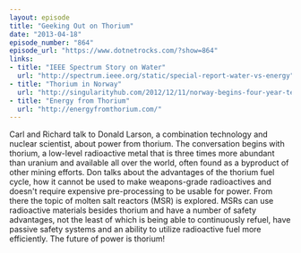 ```yaml
---
layout: episode
title: "Geeking Out on Thorium"
date: "2013-04-18"
episode_number: "864"
episode_url: "https://www.dotnetrocks.com/?show=864"
links:
- title: "IEEE Spectrum Story on Water"
  url: "http://spectrum.ieee.org/static/special-report-water-vs-energy"
- title: "Thorium in Norway"
  url: "http://singularityhub.com/2012/12/11/norway-begins-four-year-test-of-thorium-nuclear-reactor/"
- title: "Energy from Thorium"
  url: "http://energyfromthorium.com/"
---
```


Carl and Richard talk to Donald Larson, a combination technology and nuclear scientist, about power from thorium. The conversation begins with thorium, a low-level radioactive metal that is three times more abundant than uranium and available all over the world, often found as a byproduct of other mining efforts. Don talks about the advantages of the thorium fuel cycle, how it cannot be used to make weapons-grade radioactives and doesn't require expensive pre-processing to be usable for power. From there the topic of molten salt reactors (MSR) is explored. MSRs can use radioactive materials besides thorium and have a number of safety advantages, not the least of which is being able to continuously refuel, have passive safety systems and an ability to utilize radioactive fuel more efficiently. The future of power is thorium!
